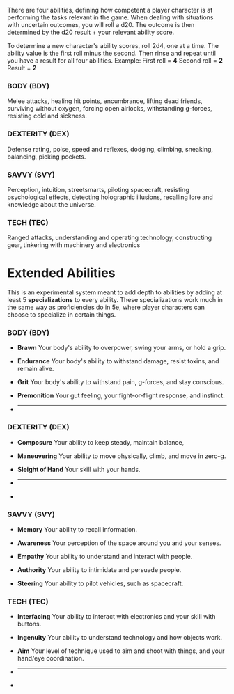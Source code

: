 There are four abilities, defining how competent a player character is at performing the tasks relevant in the game. When dealing with situations with uncertain outcomes, you will roll a d20. The outcome is then determined by the d20 result + your relevant ability score.

To determine a new character's ability scores, roll 2d4, one at a time. The ability value is the first roll minus the second. Then rinse and repeat until you have a result for all four abilities.
Example:
	First roll = **4**
	Second roll = **2**
	Result = **2**

### BODY (BDY)
Melee attacks, healing hit points, encumbrance, lifting dead friends, surviving without oxygen, forcing open airlocks, withstanding g-forces, resisting cold and sickness.

### DEXTERITY (DEX)
Defense rating, poise, speed and reflexes, dodging, climbing, sneaking, balancing, picking pockets.

### SAVVY (SVY)
Perception, intuition, streetsmarts, piloting spacecraft, resisting psychological effects, detecting holographic illusions, recalling lore and knowledge about the universe.

### TECH (TEC)
 Ranged attacks, understanding and operating technology, constructing gear, tinkering with machinery and electronics



# Extended Abilities
This is an experimental system meant to add depth to abilities by adding at least 5 **specializations**
to every ability. These specializations work much in the same way as proficiencies do in 5e, where player characters can choose to specialize in certain things.

### BODY (BDY)

- **Brawn**
Your body's ability to overpower, swing your arms, or hold a grip.

- **Endurance**
Your body's ability to withstand damage, resist toxins, and remain alive.

- **Grit**
Your body's ability to withstand pain, g-forces, and stay conscious.

- **Premonition**
Your gut feeling, your fight-or-flight response, and instinct.

- ****

### DEXTERITY (DEX)

- **Composure**
Your ability to keep steady, maintain balance, 

- **Maneuvering**
Your ability to move physically, climb, and move in zero-g.

- **Sleight of Hand**
Your skill with your hands.

- ****
- 

### SAVVY (SVY)

- **Memory**
Your ability to recall information.

- **Awareness**
Your perception of the space around you and your senses.

- **Empathy**
Your ability to understand and interact with people.

- **Authority**
Your ability to intimidate and persuade people.

- **Steering**
Your ability to pilot vehicles, such as spacecraft.


### TECH (TEC)

- **Interfacing**
Your ability to interact with electronics and your skill with buttons.

- **Ingenuity**
Your ability to understand technology and how objects work.

- **Aim**
Your level of technique used to aim and shoot with things, and your hand/eye coordination.

- ****
- 

